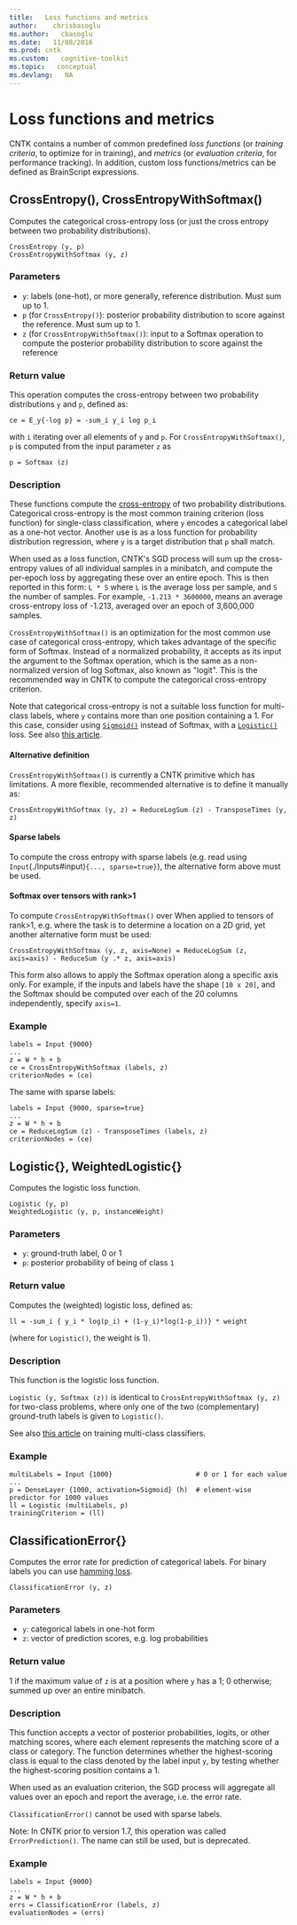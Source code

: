 ```yaml
---
title:   Loss functions and metrics
author:    chrisbasoglu
ms.author:   cbasoglu
ms.date:   11/08/2016
ms.prod: cntk
ms.custom:   cognitive-toolkit
ms.topic:   conceptual
ms.devlang:   NA
---
```


# Loss functions and metrics

CNTK contains a number of common predefined *loss functions* (or *training criteria*, to optimize for in training),
and *metrics* (or *evaluation criteria*, for performance tracking).
In addition, custom loss functions/metrics
can be defined as BrainScript expressions.

## CrossEntropy(), CrossEntropyWithSoftmax()

Computes the categorical cross-entropy loss (or just the cross entropy between two probability distributions).

    CrossEntropy (y, p)
    CrossEntropyWithSoftmax (y, z)

### Parameters

* `y`: labels (one-hot), or more generally, reference distribution. Must sum up to 1.
* `p` (for `CrossEntropy()`): posterior probability distribution to score against the reference. Must sum up to 1.
* `z` (for `CrossEntropyWithSoftmax()`): input to a Softmax operation to compute the posterior probability distribution to score against the reference

### Return value

This operation computes the cross-entropy between two probability distributions
`y` and `p`, defined as:

    ce = E_y{-log p} = -sum_i y_i log p_i

with `i` iterating over all elements of `y` and `p`. For `CrossEntropyWithSoftmax()`, `p` is computed from the input parameter `z` as

    p = Softmax (z)

### Description

These functions compute the [cross-entropy](https://en.wikipedia.org/wiki/Cross_entropy) of two probability distributions. Categorical cross-entropy is the most common
training criterion (loss function) for single-class classification,
where `y` encodes a categorical label as a one-hot vector.
Another use is as a loss function for probability distribution regression, where `y` is a target distribution
that `p` shall match.

When used as a loss function, CNTK's SGD process will sum up the cross-entropy values
of all individual samples in a minibatch, and compute the per-epoch loss
by aggregating these over an entire epoch.
This is then reported in this form: `L * S` where `L` is the average loss per sample,
and `S` the number of samples. For example, `-1.213 * 3600000`, means an average cross-entropy
loss of -1.213, averaged over an epoch of 3,600,000 samples.

`CrossEntropyWithSoftmax()` is an optimization for the most common
use case of categorical cross-entropy, which takes advantage of the specific form of Softmax.
Instead of a normalized probability, it accepts as its input the argument to the Softmax operation,
which is the same as a non-normalized version of log Softmax, also known as "logit".
This is the recommended way in CNTK to compute the categorical  cross-entropy criterion.

Note that categorical cross-entropy is not a suitable loss function for multi-class labels,
where `y` contains more than one position containing a 1.
For this case, consider using [`Sigmoid()`](./BrainScript-Activation-Functions.md) instead of Softmax,
with a [`Logistic()`](#logistic-weightedlogistic) loss.
See also [this article](./How-do-I-Train-Models-in-BrainScript.md#train-a-multilabel-classifier).

#### Alternative definition
`CrossEntropyWithSoftmax()` is currently a CNTK primitive which has limitations.
A more flexible, recommended alternative is to define it manually as:

    CrossEntropyWithSoftmax (y, z) = ReduceLogSum (z) - TransposeTimes (y, z)

#### Sparse labels
To compute the cross entropy with sparse labels (e.g. read using `Input`(./Inputs#input)`{..., sparse=true}`),
the alternative form above must be used.

#### Softmax over tensors with rank>1
To compute `CrossEntropyWithSoftmax()` over When applied to tensors of rank>1, e.g. where the task is to determine a location on a 2D grid, yet another alternative form must be used:

    CrossEntropyWithSoftmax (y, z, axis=None) = ReduceLogSum (z, axis=axis) - ReduceSum (y .* z, axis=axis)

This form also allows to apply the Softmax operation along a specific axis only.
For example, if the inputs and labels have the shape `[10 x 20]`, and the Softmax should be computed
over each of the 20 columns independently, specify `axis=1`.

### Example

    labels = Input {9000}
    ...
    z = W * h + b
    ce = CrossEntropyWithSoftmax (labels, z)
    criterionNodes = (ce)

The same with sparse labels:

    labels = Input {9000, sparse=true}
    ...
    z = W * h + b
    ce = ReduceLogSum (z) - TransposeTimes (labels, z)
    criterionNodes = (ce)

## Logistic{}, WeightedLogistic{}

Computes the logistic loss function.

    Logistic (y, p)
    WeightedLogistic (y, p, instanceWeight)

### Parameters

* `y`: ground-truth label, 0 or 1
* `p`: posterior probability of being of class `1`

### Return value

Computes the (weighted) logistic loss, defined as:

    ll = -sum_i { y_i * log(p_i) + (1-y_i)*log(1-p_i))} * weight 

(where for `Logistic()`, the weight is 1).

### Description

This function is the logistic loss function.

`Logistic (y, Softmax (z))` is identical to `CrossEntropyWithSoftmax (y, z)`
for two-class problems,
where only one of the two (complementary) ground-truth labels is given to `Logistic()`.

See also [this article](./How-do-I-Train-Models-in-BrainScript.md#train-a-multilabel-classifier) on training multi-class classifiers.

### Example

    multiLabels = Input {1000}                     # 0 or 1 for each value
    ...
    p = DenseLayer {1000, activation=Sigmoid} (h)  # element-wise predictor for 1000 values
    ll = Logistic (multiLabels, p)
    trainingCriterion = (ll)

## ClassificationError{}

Computes the error rate for prediction of categorical labels. For binary labels you can use [hamming loss](./How-do-I-Train-Models-in-BrainScript.md#train-a-multilabel-classifier).

    ClassificationError (y, z)

### Parameters

* `y`: categorical labels in one-hot form
* `z`: vector of prediction scores, e.g. log probabilities

### Return value

1 if the maximum value of `z` is at a position where `y` has a 1; 0 otherwise; summed up over an entire minibatch.

### Description

This function accepts a vector of posterior probabilities, logits, or other matching scores,
where each element represents the matching score of a class or category.
The function determines whether the highest-scoring class is equal to the class
denoted by the label input `y`, by testing whether the highest-scoring position contains a 1.

When used as an evaluation criterion, the SGD process will aggregate all values over an epoch
and report the average, i.e. the error rate.

`ClassificationError()` cannot be used with sparse labels.

Note: In CNTK prior to version 1.7, this operation was called `ErrorPrediction()`.
The name can still be used, but is deprecated.

### Example

    labels = Input {9000}
    ...
    z = W * h + b
    errs = ClassificationError (labels, z)
    evaluationNodes = (errs)
